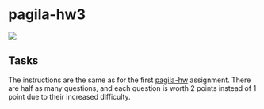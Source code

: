# pagila-hw3
[![](https://github.com/kanaluM/pagila-hw3/workflows/tests/badge.svg)](https://github.com/kanaluM/pagila-hw3/actions?query=workflow%3Atests)

## Tasks

The instructions are the same as for the first [pagila-hw](https://github.com/mikeizbicki/pagila-hw) assignment.
There are half as many questions, and each question is worth 2 points instead of 1 point due to their increased difficulty.
